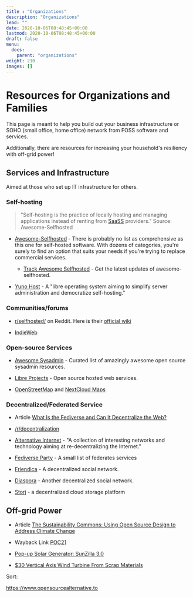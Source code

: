 ```yaml
---
title : "Organizations"
description: "Organizations"
lead: ""
date: 2020-10-06T08:48:45+00:00
lastmod: 2020-10-06T08:48:45+00:00
draft: false
menu:
  docs:
    parent: "organizations"
weight: 210
images: []
---
```

# Resources for Organizations and Families

This page is meant to help you build out your business infrastructure or SOHO (small office, home office) network from FOSS software and services.

Additionally, there are resources for increasing your household's resiliency with off-grid power! 

## Services and Infrastructure

Aimed at those who set up IT infrastructure for others.

### Self-hosting

> "Self-hosting is the practice of locally hosting and managing applications instead of renting from [SaaSS](https://www.gnu.org/philosophy/who-does-that-server-really-serve.html) providers." Source: Awesome-Selfhosted

- [Awesome-Selfhosted](https://github.com/awesome-selfhosted/awesome-selfhosted) - There is probably no list as comprehensive as this one for self-hosted software. With dozens of categories, you're surely to find an option that suits your needs if you're trying to replace commercial services.

    - [Track Awesome Selfhosted](https://www.trackawesomelist.com/awesome-selfhosted/awesome-selfhosted/) - Get the latest updates of awesome-selfhosted.


- [Yuno Host](https://yunohost.org/en) - A "libre operating system aiming to simplify server administration and democratize self-hosting."


### Communities/forums
- [r/selfhosted/](https://www.reddit.com/r/selfhosted/) on Reddit.  Here is their [official wiki](https://wiki.r-selfhosted.com)

- [IndieWeb](https://indieweb.org/)



### Open-source Services


- [Awesome Sysadmin](https://github.com/awesome-foss/awesome-sysadmin) - Curated list of amazingly awesome open source sysadmin resources.
- [Libre Projects](https://libreprojects.net/) - Open source hosted web services.

- [OpenStreetMap](https://www.openstreetmap.org/) and [NextCloud Maps](https://apps.nextcloud.com/apps/maps)

### Decentralized/Federated Service

- Article [What Is the Fediverse and Can It Decentralize the Web?](https://www.makeuseof.com/what-is-the-fediverse-and-can-it-decentralize-the-web/)

- [/r/decentralization](https://www.reddit.com/r/decentralization/)

* [Alternative Internet](https://redecentralize.github.io/alternative-internet/) - "A collection of interesting networks and technology aiming at re-decentralizing the Internet."

- [Fediverse Party](https://fediverse.party) - A small list of federates services

- [Friendica](https://friendi.ca) - A decentralized social network.

- [Diaspora](https://joindiaspora.com) - Another decentralized social network.

- [Storj](https://www.storj.io) - a decentralized cloud storage platform







## Off-grid Power

- Article [The Sustainability Commons: Using Open Source Design to Address Climate Change](https://www.shareable.net/the-sustainability-commons-using-open-source-design-to-address-climate-change/)

- Wayback Link [POC21](https://web.archive.org/web/20210910112404/http://www.poc21.cc/)

- [Pop-up Solar Generator: SunZilla 3.0](https://www.instructables.com/Pop-up-Solar-Generator-SunZilla-30/)

- [$30 Vertical Axis Wind Turbine From Scrap Materials
](https://www.instructables.com/Vertial-Axis-Wind-Turbine-from-30-Of-Scrap-Materia/)







Sort:

https://www.opensourcealternative.to
